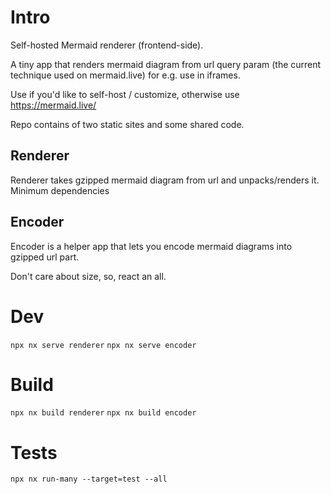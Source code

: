 # Intro

Self-hosted Mermaid renderer (frontend-side).

A tiny app that renders mermaid diagram from url query param (the current technique used on mermaid.live) for e.g. use in iframes.

Use if you'd like to self-host / customize, otherwise use https://mermaid.live/

Repo contains of two static sites and some shared code.

## Renderer

Renderer takes gzipped mermaid diagram from url and unpacks/renders it. Minimum dependencies

## Encoder

Encoder is a helper app that lets you encode mermaid diagrams into gzipped url part.

Don't care about size, so, react an all.

# Dev

`npx nx serve renderer`
`npx nx serve encoder`

# Build

`npx nx build renderer`
`npx nx build encoder`


# Tests

`npx nx run-many --target=test --all`
